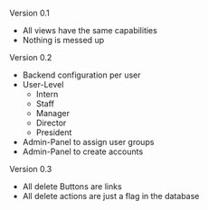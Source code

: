 Version 0.1

- All views have the same capabilities
- Nothing is messed up

Version 0.2

- Backend configuration per user
- User-Level
	- Intern
	- Staff
	- Manager
	- Director
	- President
- Admin-Panel to assign user groups
- Admin-Panel to create accounts

Version 0.3

- All delete Buttons are links
- All delete actions are just a flag in the database
